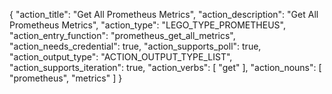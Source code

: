 {
"action_title": "Get All Prometheus Metrics",
"action_description": "Get All Prometheus Metrics",
"action_type": "LEGO_TYPE_PROMETHEUS",
"action_entry_function": "prometheus_get_all_metrics",
"action_needs_credential": true,
"action_supports_poll": true,
"action_output_type": "ACTION_OUTPUT_TYPE_LIST",
"action_supports_iteration": true,
"action_verbs": [
"get"
],
"action_nouns": [
"prometheus",
"metrics"
]
}
